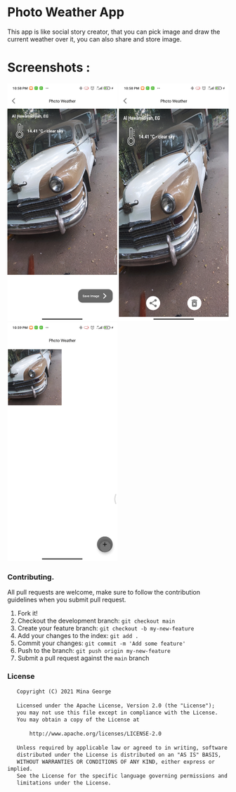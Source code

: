 #  Photo Weather App

This app is like social story creator, that you can pick image and draw the current weather over it, you can also share and store image.

# Screenshots :

<img src="screenshots/screenshot-1.jpg" width="250"/> <img src="screenshots/screenshot-2.jpg" width="250"/> <img src="screenshots/screenshot-3.jpg" width="250"/>



### Contributing.
All pull requests are welcome, make sure to follow the contribution guidelines when you submit pull request.
1. Fork it!
2. Checkout the development branch: `git checkout main`
3. Create your feature branch: `git checkout -b my-new-feature`
4. Add your changes to the index: `git add .`
5. Commit your changes: `git commit -m 'Add some feature'`
6. Push to the branch: `git push origin my-new-feature`
7. Submit a pull request against the `main` branch

### License
```
   Copyright (C) 2021 Mina George

   Licensed under the Apache License, Version 2.0 (the "License");
   you may not use this file except in compliance with the License.
   You may obtain a copy of the License at

       http://www.apache.org/licenses/LICENSE-2.0

   Unless required by applicable law or agreed to in writing, software
   distributed under the License is distributed on an "AS IS" BASIS,
   WITHOUT WARRANTIES OR CONDITIONS OF ANY KIND, either express or implied.
   See the License for the specific language governing permissions and
   limitations under the License.
```